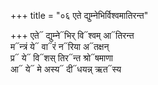 +++
title = "०६ एते द्युम्नेभिर्विश्वमातिरन्त"

+++
एते᳓ द्युम्ने᳓भिर् वि᳓श्वम् आ᳓तिरन्त  
म᳓न्त्रं ये᳓ वा᳓रं न᳓रिया अ᳓तक्षन्  
प्र᳓ ये᳓ वि᳓शस् तिर᳓न्त श्रो᳓षमाणा  
आ᳓ ये᳓ मे अस्य᳓ दी᳓धयन्न् ऋत᳓स्य